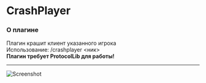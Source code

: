 # CrashPlayer

### О плагине
Плагин крашит клиент указанного игрока  
Использование: /crashplayer <ник>  
__Плагин требует ProtocolLib для работы!__  
***
![Screenshot](screenshot.png)

